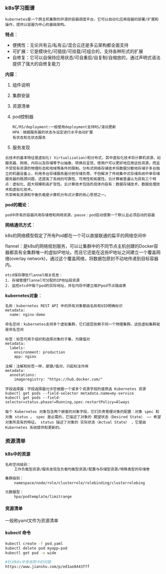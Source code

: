 ### k8s学习图谱

`kubernetes是一个跨主机集群的开源的容器调度平台，它可以自动化应用容器的部署/扩展和操作，提供以容器为中心的基础架构。`

**特点**：

* 便携性：无论共有云/私有云/混合云还是多云架构都全面支持
* 可扩展：它是模块化/可插拔/可挂载/可组合的，支持各种形式的扩展
* 自修复：它可以自保持应用状态/可自重启/自复制/自缩放的，通过声明式语法提供了强大的自修复能力

**内容**：

1. 组件说明

2. 集群安装

3. 资源清单

4. pod控制器

   ```
   RC/RS/deployment:一般使用deployment支持RS/滚动更新
   HPA：根据服务器的状态与设定进行水平自动扩展
   有状态和无状态服务
   ```

5. 服务发现

```
云技术的基本特征是虚拟化( Virtualization)和分布式，其中虚拟化技术将计算机资源，如服务器、网络、内存以及存储等予以抽象、转换后呈现，使用户可以更好地应用这些资源，而且不受现有资源的物理形态和地域等条件的限制。分布式网络存储技术将数据分散地存储于多台独立的机器设备上，利用多台存储服务器分担存储负荷，不但解决了传统集中式存储系统中单存储服务器的瓶颈问题，还提高了系统的可靠性、可用性和拓展性。云计算被普遍认为具有三个特点：虚拟化、超大规模和高扩张性。云计算技术包括的具体内容有：数据存储技术、数据处理技术和虚拟化技术。
共享稀有资源和平衡负载是计算机分布式计算的核心思想之一。
```

**pod的概论**：

```
pod中所有的容器共用存储卷和网络资源，pause：pod启动使第一个默认且必须启动的容器
```

**网络通讯方式**：

k8s的网络模型假定了所有Pod都在一个可以直接联通的扁平的网络空间中

flannel：是k8s的网络规划服务，可以让集群中的不同节点主机创建的Docker容器都具有全集群唯一的虚拟IP地址。而且它还能在这些IP地址之间建立一个覆盖网络(overlay network)，通过这个覆盖网络，将数据包原封不动地传递到目标容器内。

```
etcd保存哪些flannel相关信息：
1. 存储管理flannel可分配的IP地址段资源
2. 监控etcd中每个pod的实际地址，并在内存中建立维护pod节点路由表
```

**kubernetes对象**：

```
名称：kubernetes REST API 中的所有对象都由名称和UID明确标识
metadata:
  name: nginx-demo
  
命名空间：kubernetes支持多个虚拟集群，它们底层依赖于同一个物理集群。这些虚拟集群就是命名空间

标签：标签可用于组织和选择对象的子集，为键值对
metadata:
  labels:
    environment: production
    app: nginx
    
注解：注解和标签一样，是键/值对，只起标注作用
metadata:
  annotations:
    imageregistry: "https://hub.docker.com/"
    
字段选择器：字段选择器允许您根据一个或多个资源字段的值筛选 Kubernetes 资源
kubectl get pods --field-selector metadata.name=my-service
kubectl get pods --field-selector=status.phase!=Running,spec.restartPolicy=Always

每个 Kubernetes 对象包含两个嵌套的对象字段，它们负责管理对象的配置：对象 spec 和 对象 status 。 spec 是必需的，它描述了对象的 期望状态（Desired State） —— 希望对象所具有的特征。 status 描述了对象的 实际状态（Actual State） ，它是由 Kubernetes 系统提供和更新的。
```

### 资源清单

#### k8s中的资源

```sh
名称空间级别：
	工作负载型资源/服务发现及负载均衡型资源/配置与存储型资源/特殊类型的存储卷

集群级别：
	namespace/node/role/clusterrole/rolebinding/clusterrolebing

元数据型：
	hpa/podtemplate/limitrange
```

#### 资源清单

一般称yaml文件为资源清单

#### kubectl 命令

```sh
kubectl create -f pod.yaml
kubectl delete pod myapp-pod
kubectl get pod -o wide
```

```sh
#针对k8s中多张网卡的问题
https://www.jianshu.com/p/ed1ae8443fff
```

